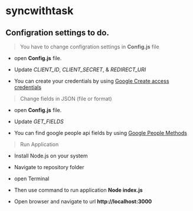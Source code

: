 # syncwithtask

## Configration settings to do.

> You have to change configration settings in **Config.js** file

- open **Config.js** file.

- Update *CLIENT_ID*, *CLIENT_SECRET*, & *REDIRECT_URI*

- You can create your credentials by using [Google Create access credentials](https://developers.google.com/workspace/guides/create-credentials)

> Change fields in JSON (file or format)

- open **Config.js** file.

- Update *GET_FIELDS*

- You can find google people api fields by using [Google People Methods](https://developers.google.com/people/api/rest/v1/people/get)

> Run Application 

- Install Node.js on your system

- Navigate to repository folder

- open Terminal

- Then use command to run application **Node index.js**

- Open browser and navigate to url **http://localhost:3000**